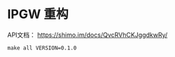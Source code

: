 # IPGW 重构

API文档：
https://shimo.im/docs/QvcRVhCKJggdkwRy/

```shell script
make all VERSION=0.1.0
```